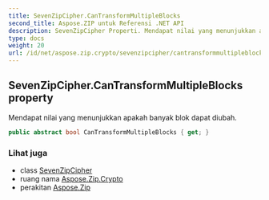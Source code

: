 ```yaml
---
title: SevenZipCipher.CanTransformMultipleBlocks
second_title: Aspose.ZIP untuk Referensi .NET API
description: SevenZipCipher Properti. Mendapat nilai yang menunjukkan apakah banyak blok dapat diubah.
type: docs
weight: 20
url: /id/net/aspose.zip.crypto/sevenzipcipher/cantransformmultipleblocks/
---
```

## SevenZipCipher.CanTransformMultipleBlocks property

Mendapat nilai yang menunjukkan apakah banyak blok dapat diubah.

```csharp
public abstract bool CanTransformMultipleBlocks { get; }
```

### Lihat juga

* class [SevenZipCipher](../)
* ruang nama [Aspose.Zip.Crypto](../../sevenzipcipher/)
* perakitan [Aspose.Zip](../../../)


